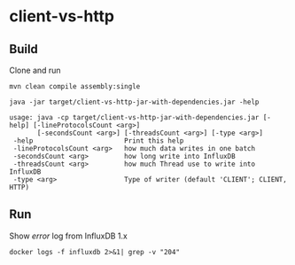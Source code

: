 # client-vs-http

## Build

Clone and run

```shell script
mvn clean compile assembly:single
```                                                            

```shell script
java -jar target/client-vs-http-jar-with-dependencies.jar -help    

usage: java -cp target/client-vs-http-jar-with-dependencies.jar [-help] [-lineProtocolsCount <arg>] 
       [-secondsCount <arg>] [-threadsCount <arg>] [-type <arg>]
 -help                       Print this help
 -lineProtocolsCount <arg>   how much data writes in one batch
 -secondsCount <arg>         how long write into InfluxDB
 -threadsCount <arg>         how much Thread use to write into InfluxDB
 -type <arg>                 Type of writer (default 'CLIENT'; CLIENT, HTTP)
```          

## Run

Show _error_ log from InfluxDB 1.x

```shell script
docker logs -f influxdb 2>&1| grep -v "204"
```
